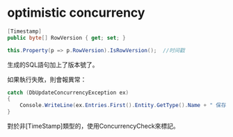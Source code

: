 # optimistic concurrency

```csharp
[Timestamp]
public byte[] RowVersion { get; set; }

this.Property(p => p.RowVersion).IsRowVersion();  //时间戳
```

生成的SQL語句加上了版本號了。

如果執行失敗，則會報異常：

```csharp
catch (DbUpdateConcurrencyException ex)
{           
    Console.WriteLine(ex.Entries.First().Entity.GetType().Name + " 保存失败");
}
```

對於非[TimeStamp]類型的，使用ConcurrencyCheck來標記。